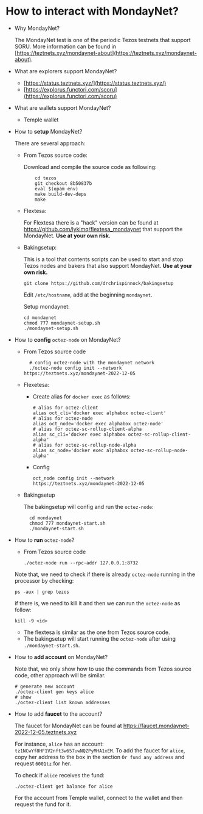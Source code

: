 # How to interact with MondayNet?

- Why MondayNet?

  The MondayNet test is one of the periodic Tezos testnets that support SORU. More information can be found in [https://teztnets.xyz/mondaynet-about](https://teztnets.xyz/mondaynet-about).
- What are explorers support MondayNet?
  - [https://status.teztnets.xyz/](https://status.teztnets.xyz/)
  - [https://explorus.functori.com/scoru](https://explorus.functori.com/scoru)

- What are wallets support MondayNet?
  - Temple wallet

- How to **setup** MondayNet?
  
  There are several approach:
  - From Tezos source code:
    
    Download and compile the source code as following:
    ```shell
        cd tezos
        git checkout 8b50837b
        eval $(opam env)
        make build-dev-deps
        make
    ```
  - Flextesa:
    
    For Flextesa there is a "hack" version can be found at <https://github.com/lykimq/flextesa_mondaynet> that support the MondayNet. **Use at your own risk.**
  - Bakingsetup:
  
    This is a tool that contents scripts can be used to start and stop Tezos nodes and bakers that also support MondayNet. **Use at your own risk.**

    ```shell
    git clone https://github.com/drchrispinnock/bakingsetup
    ```

    Edit `/etc/hostname`, add at the beginning `mondaynet`.

    Setup mondaynet:
    ```shell
    cd mondaynet
    chmod 777 mondaynet-setup.sh
    ./mondaynet-setup.sh
    ```

- How to **config** `octez-node` on MondayNet?
  
  - From Tezos source code
    ```shell
      # config octez-node with the mondaynet network
      ./octez-node config init --network https://teztnets.xyz/mondaynet-2022-12-05
    ```

  - Flexetesa:
    - Create alias for `docker exec` as follows:
        ```shell
        # alias for octez-client
        alias oct_cli='docker exec alphabox octez-client'
        # alias for octez-node
        alias oct_node='docker exec alphabox octez-node'
        # alias for octez-sc-rollup-client-alpha
        alias sc_cli='docker exec alphabox octez-sc-rollup-client-alpha'
        # alias for octez-sc-rollup-node-alpha
        alias sc_node='docker exec alphabox octez-sc-rollup-node-alpha'
        ```
    - Config 
        ```shell
        oct_node config init --network https://teztnets.xyz/mondaynet-2022-12-05
        ```
   - Bakingsetup
    
      The bakingsetup will config and run the `octez-node`:
      ```shell
        cd mondaynet
        chmod 777 mondaynet-start.sh
        ./mondaynet-start.sh
      ```
- How to **run** `octez-node`?  
  - From Tezos source code
    ```shell
    ./octez-node run --rpc-addr 127.0.0.1:8732
    ```
   Note that, we need to check if there is already `octez-node` running in the processor by checking:
    ```shell
    ps -aux | grep tezos
    ```
   if there is, we need to kill it and then we can run the `octez-node` as follow:
    ```shell
    kill -9 <id>
    ```
   - The flextesa is similar as the one from Tezos source code.
   - The bakingsetup will start running the `octez-node` after using `./mondaynet-start.sh`.

- How to **add account** on MondayNet?

  Note that, we only show how to use the commands from Tezos source code, other approach will be similar.
  ```shell
  # generate new account
  ./octez-client gen keys alice
  # show 
  ./octez-client list known addresses
  ```

- How to add **faucet** to the account?
  
   The faucet for MondayNet can be found at <https://faucet.mondaynet-2022-12-05.teztnets.xyz>

   For instance, `alice` has an account: `tz1NCwYf8HF1V2nft3w657uwNQZPyMHA1xEM`. To add the faucet for `alice`, copy her address to the box in the section `Or fund any address` and request `6001tz` for her.

   To check if `alice` receives the fund:

   ```shell
   ./octez-client get balance for alice
   ```

   For the account from Temple wallet, connect to the wallet and then request the fund for it.
